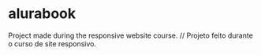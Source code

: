 # alurabook
Project made during the responsive website course. // Projeto feito durante o curso de site responsivo.
